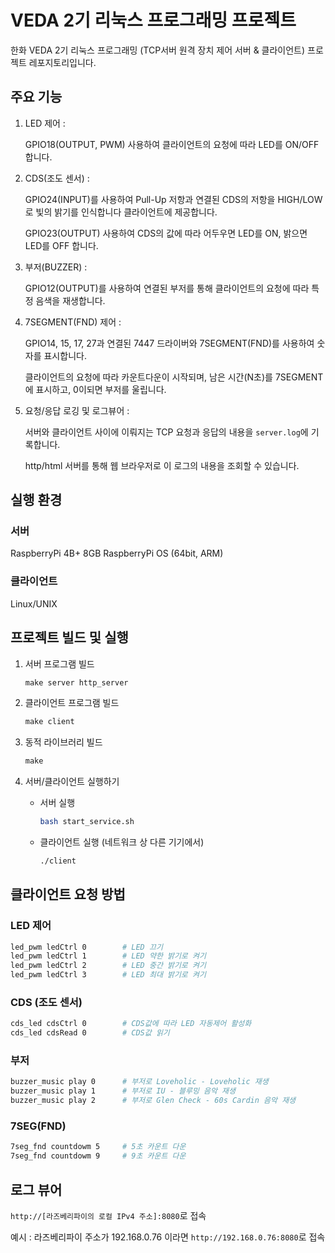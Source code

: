 # VEDA 2기 리눅스 프로그래밍 프로젝트
한화 VEDA 2기 리눅스 프로그래밍 (TCP서버 원격 장치 제어 서버 & 클라이언트) 프로젝트 레포지토리입니다.


## 주요 기능
1. LED 제어 : 

   GPIO18(OUTPUT, PWM) 사용하여 클라이언트의 요청에 따라 LED를 ON/OFF 합니다.
   
2. CDS(조도 센서) :
   
   GPIO24(INPUT)를 사용하여 Pull-Up 저항과 연결된 CDS의 저항을 HIGH/LOW로 빛의 밝기를 인식합니다 클라이언트에 제공합니다.

   GPIO23(OUTPUT) 사용하여 CDS의 값에 따라 어두우면 LED를 ON, 밝으면 LED를 OFF 합니다.

3. 부저(BUZZER) :

   GPIO12(OUTPUT)를 사용하여 연결된 부저를 통해 클라이언트의 요청에 따라 특정 음색을 재생합니다.

4. 7SEGMENT(FND) 제어 :

   GPIO14, 15, 17, 27과 연결된 7447 드라이버와 7SEGMENT(FND)를 사용하여 숫자를 표시합니다.

   클라이언트의 요청에 따라 카운트다운이 시작되며, 남은 시간(N초)를 7SEGMENT에 표시하고, 0이되면 부저를 울립니다.

5. 요청/응답 로깅 및 로그뷰어 :

   서버와 클라이언트 사이에 이뤄지는 TCP 요청과 응답의 내용을 `server.log`에 기록합니다.

   http/html 서버를 통해 웹 브라우저로 이 로그의 내용을 조회할 수 있습니다.


## 실행 환경
### 서버
RaspberryPi 4B+ 8GB
RaspberryPi OS (64bit, ARM)

### 클라이언트
Linux/UNIX


## 프로젝트 빌드 및 실행

1. 서버 프로그램 빌드
    ```makefile
    make server http_server
    ```

2. 클라이언트 프로그램 빌드
    ```makefile
    make client
    ```

3. 동적 라이브러리 빌드
    ```makefile
    make
    ```


4. 서버/클라이언트 실행하기
    -  서버 실행
        ```bash
        bash start_service.sh
        ```

    -  클라이언트 실행 (네트워크 상 다른 기기에서)
        ```bash
        ./client
        ```

## 클라이언트 요청 방법

### LED 제어
```bash
led_pwm ledCtrl 0        # LED 끄기
led_pwm ledCtrl 1        # LED 약한 밝기로 켜기
led_pwm ledCtrl 2        # LED 중간 밝기로 켜기
led_pwm ledCtrl 3        # LED 최대 밝기로 켜기
```

### CDS (조도 센서)
```bash
cds_led cdsCtrl 0        # CDS값에 따라 LED 자동제어 활성화
cds_led cdsRead 0        # CDS값 읽기
```

### 부저
```bash
buzzer_music play 0      # 부저로 Loveholic - Loveholic 재생
buzzer_music play 1      # 부저로 IU - 블루밍 음악 재생
buzzer_music play 2      # 부저로 Glen Check - 60s Cardin 음악 재생
```
### 7SEG(FND)
```bash
7seg_fnd countdowm 5     # 5초 카운트 다운
7seg_fnd countdowm 9     # 9초 카운트 다운
```

## 로그 뷰어
`http://[라즈베리파이의 로컬 IPv4 주소]:8080`로 접속

예시 : 라즈베리파이 주소가 192.168.0.76 이라면
`http://192.168.0.76:8080`로 접속


